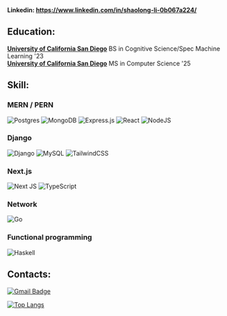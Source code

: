 
**Linkedin: https://www.linkedin.com/in/shaolong-li-0b067a224/**


Education:
-----
[**University of California San Diego**][ur] BS in Cognitive Science/Spec Machine Learning '23  
[**University of California San Diego**][ur] MS in Computer Science '25

[ur]: https://ucsd.edu/

Skill:
-----
### MERN / PERN
![Postgres](https://img.shields.io/badge/postgres-%23316192.svg?style=for-the-badge&logo=postgresql&logoColor=white)
![MongoDB](https://img.shields.io/badge/MongoDB-%234ea94b.svg?style=for-the-badge&logo=mongodb&logoColor=white)
![Express.js](https://img.shields.io/badge/express.js-%23404d59.svg?style=for-the-badge&logo=express&logoColor=%2361DAFB)
![React](https://img.shields.io/badge/react-%2320232a.svg?style=for-the-badge&logo=react&logoColor=%2361DAFB)
![NodeJS](https://img.shields.io/badge/node.js-6DA55F?style=for-the-badge&logo=node.js&logoColor=white)

### Django
![Django](https://img.shields.io/badge/django-%23092E20.svg?style=for-the-badge&logo=django&logoColor=white)
![MySQL](https://img.shields.io/badge/mysql-4479A1.svg?style=for-the-badge&logo=mysql&logoColor=white)
![TailwindCSS](https://img.shields.io/badge/tailwindcss-%2338B2AC.svg?style=for-the-badge&logo=tailwind-css&logoColor=white)

### Next.js
![Next JS](https://img.shields.io/badge/Next-black?style=for-the-badge&logo=next.js&logoColor=white)
![TypeScript](https://img.shields.io/badge/typescript-%23007ACC.svg?style=for-the-badge&logo=typescript&logoColor=white)

### Network
![Go](https://img.shields.io/badge/go-%2300ADD8.svg?style=for-the-badge&logo=go&logoColor=white)

### Functional programming
![Haskell](https://img.shields.io/badge/Haskell-5e5086?style=for-the-badge&logo=haskell&logoColor=white)


## Contacts: 
[![Gmail Badge](https://img.shields.io/badge/-shaolongli26@gmail.com-c14438?style=plastic&logo=Gmail&logoColor=white&link=mailto:shaolongli26@gmail.com)](shaolongli26@gmail.com)

[![Top Langs](https://github-readme-stats.vercel.app/api/top-langs/?username=shli1126&layout=donut)](https://github.com/anuraghazra/github-readme-stats)


